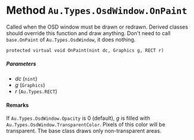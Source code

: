 # Method `Au.Types.OsdWindow.OnPaint`

Called when the OSD window must be drawn or redrawn. Derived classes should override this function and draw anything. Don't need to call `base.OnPaint` of `Au.Types.OsdWindow`, it does nothing.

```
protected virtual void OnPaint(nint dc, Graphics g, RECT r)
```

##### Parameters

- *dc*  (`nint`)
- *g*  (`Graphics`)
- *r*  (`Au.Types.RECT`)

#### Remarks

If `Au.Types.OsdWindow.Opacity` is 0 (default), *g* is filled with `Au.Types.OsdWindow.TransparentColor`. Pixels of this color will be transparent. The base class draws only non-transparent areas.